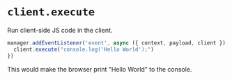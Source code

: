 # `client.execute`

Run client-side JS code in the client.

```js
manager.addEventListener('event', async ({ context, payload, client }) => {
  client.execute("console.log('Hello World');")
})
```

This would make the browser print "Hello World" to the console.
